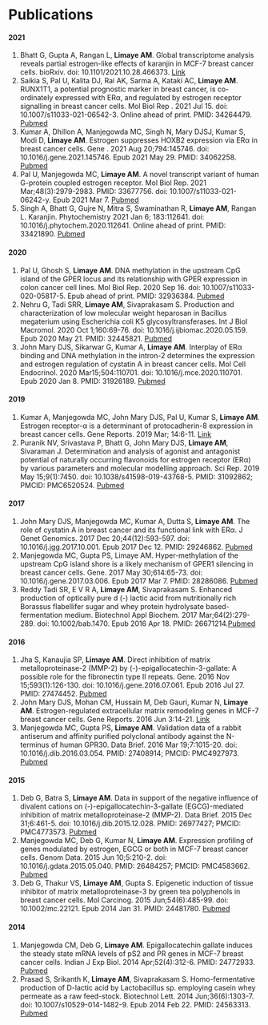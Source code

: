 # Publications

#### 2021
1. Bhatt G, Gupta A, Rangan L, **Limaye AM**. Global transcriptome analysis reveals partial estrogen-like effects of karanjin in MCF-7 breast cancer cells. bioRxiv. doi: 10.1101/2021.10.28.466373. [Link](https://www.biorxiv.org/content/10.1101/2021.10.28.466373v1)
2. Saikia S, Pal U, Kalita DJ, Rai AK, Sarma A, Kataki AC, **Limaye AM**. RUNX1T1, a potential prognostic marker in breast cancer, is co-ordinately expressed with ERα, and regulated by estrogen receptor signalling in breast cancer cells. Mol Biol Rep . 2021 Jul 15. doi: 10.1007/s11033-021-06542-3. Online ahead of print. PMID: 34264479. [Pubmed](https://pubmed.ncbi.nlm.nih.gov/34264479/)
3. Kumar A, Dhillon A, Manjegowda MC, Singh N, Mary DJSJ, Kumar S, Modi D, **Limaye AM**. Estrogen suppresses HOXB2 expression via ERα in breast cancer cells. Gene . 2021 Aug 20;794:145746. doi: 10.1016/j.gene.2021.145746. Epub 2021 May 29. PMID: 34062258. [Pubmed](https://pubmed.ncbi.nlm.nih.gov/34062258/)
4. Pal U, Manjegowda MC, **Limaye AM**. A novel transcript variant of human G-protein coupled estrogen receptor. Mol Biol Rep. 2021 Mar;48(3):2979-2983. PMID: 33677756. doi: 10.1007/s11033-021-06242-y. Epub 2021 Mar 7. [Pubmed](https://pubmed.ncbi.nlm.nih.gov/33677756/)
5. Singh A, Bhatt G, Gujre N, Mitra S, Swaminathan R, **Limaye AM**, Rangan L. Karanjin. Phytochemistry 2021 Jan 6; 183:112641. doi: 10.1016/j.phytochem.2020.112641. Online ahead of print. PMID: 33421890. [Pubmed](https://pubmed.ncbi.nlm.nih.gov/33421890/)

#### 2020
1. Pal U, Ghosh S, **Limaye AM**. DNA methylation in the upstream CpG island of the GPER locus and its relationship with GPER expression in colon cancer cell lines. Mol Biol Rep. 2020 Sep 16. doi: 10.1007/s11033-020-05817-5. Epub ahead of print. PMID: 32936384. [Pubmed](https://pubmed.ncbi.nlm.nih.gov/32936384/)
2. Nehru G, Tadi SRR, **Limaye AM**, Sivaprakasam S. Production and characterization of low molecular weight heparosan in Bacillus megaterium using Escherichia coli K5 glycosyltransferases. Int J Biol Macromol. 2020 Oct 1;160:69-76. doi: 10.1016/j.ijbiomac.2020.05.159. Epub 2020 May 21. PMID: 32445821. [Pubmed](https://pubmed.ncbi.nlm.nih.gov/32445821/)
3. John Mary DJS, Sikarwar G, Kumar A, **Limaye AM**. Interplay of ERα binding and DNA methylation in the intron-2 determines the expression and estrogen regulation of cystatin A in breast cancer cells. Mol Cell Endocrinol. 2020 Mar15;504:110701. doi: 10.1016/j.mce.2020.110701. Epub 2020 Jan 8. PMID: 31926189. [Pubmed](https://pubmed.ncbi.nlm.nih.gov/31926189/)

#### 2019
1. Kumar A, Manjegowda MC, John Mary DJS, Pal U, Kumar S, **Limaye AM**. Estrogen receptor-α is a determinant of protocadherin-8 expression in breast cancer cells. Gene Reports. 2019 Mar; 14:6-11. [Link](https://www.sciencedirect.com/science/article/pii/S2452014418301353)
2. Puranik NV, Srivastava P, Bhatt G, John Mary DJS, **Limaye AM**, Sivaraman J. Determination and analysis of agonist and antagonist potential of naturally occurring flavonoids for estrogen receptor (ERα) by various parameters and molecular modelling approach. Sci Rep. 2019 May 15;9(1):7450. doi: 10.1038/s41598-019-43768-5. PMID: 31092862; PMCID: PMC6520524. [Pubmed](https://pubmed.ncbi.nlm.nih.gov/31092862/)

#### 2017
1. John Mary DJS, Manjegowda MC, Kumar A, Dutta S, **Limaye AM**. The role of cystatin A in breast cancer and its functional link with ERα. J Genet Genomics. 2017 Dec 20;44(12):593-597. doi: 10.1016/j.jgg.2017.10.001. Epub 2017 Dec 12. PMID: 29246862. [Pubmed](https://pubmed.ncbi.nlm.nih.gov/29246862/)
2. Manjegowda MC, Gupta PS, Limaye AM. Hyper-methylation of the upstream CpG island shore is a likely mechanism of GPER1 silencing in breast cancer cells. Gene. 2017 May 30;614:65-73. doi: 10.1016/j.gene.2017.03.006. Epub 2017 Mar 7. PMID: 28286086. [Pubmed](https://pubmed.ncbi.nlm.nih.gov/28286086/)
3.  Reddy Tadi SR, E V R A, **Limaye AM**, Sivaprakasam S. Enhanced production of optically pure d (-) lactic acid from nutritionally rich Borassus flabellifer sugar and whey protein hydrolysate based-fermentation medium. Biotechnol Appl Biochem. 2017 Mar;64(2):279-289. doi: 10.1002/bab.1470. Epub 2016 Apr 18. PMID: 26671214.[Pubmed](https://pubmed.ncbi.nlm.nih.gov/26671214/)

#### 2016
1. Jha S, Kanaujia SP, **Limaye AM**. Direct inhibition of matrix metalloproteinase-2 (MMP-2) by (-)-epigallocatechin-3-gallate: A possible role for the fibronectin type II repeats. Gene. 2016 Nov 15;593(1):126-130. doi: 10.1016/j.gene.2016.07.061. Epub 2016 Jul 27. PMID: 27474452. [Pubmed](https://pubmed.ncbi.nlm.nih.gov/27474452/)
1. John Mary DJS, Mohan CM, Hussain M, Deb Gauri, Kumar N, **Limaye AM**. Estrogen-regulated extracellular matrix remodeling genes in MCF-7 breast cancer cells. Gene Reports. 2016 Jun 3:14-21. [Link](https://www.sciencedirect.com/science/article/pii/S2452014416000054)
2. Manjegowda MC, Gupta PS, **Limaye AM**. Validation data of a rabbit antiserum and affinity purified polyclonal antibody against the N-terminus of human GPR30. Data Brief. 2016 Mar 19;7:1015-20. doi: 10.1016/j.dib.2016.03.054. PMID: 27408914; PMCID: PMC4927973. [Pubmed](https://pubmed.ncbi.nlm.nih.gov/27408914/)

#### 2015
1. Deb G, Batra S, **Limaye AM**. Data in support of the negative influence of divalent cations on (-)-epigallocatechin-3-gallate (EGCG)-mediated inhibition of matrix metalloproteinase-2 (MMP-2). Data Brief. 2015 Dec 31;6:461-5. doi: 10.1016/j.dib.2015.12.028. PMID: 26977427; PMCID: PMC4773573. [Pubmed](https://pubmed.ncbi.nlm.nih.gov/26977427/)
2. Manjegowda MC, Deb G, Kumar N, **Limaye AM**. Expression profiling of genes modulated by estrogen, EGCG or both in MCF-7 breast cancer cells. Genom Data. 2015 Jun 10;5:210-2. doi: 10.1016/j.gdata.2015.05.040. PMID: 26484257; PMCID: PMC4583662. [Pubmed](https://pubmed.ncbi.nlm.nih.gov/26484257/)
3. Deb G, Thakur VS, **Limaye AM**, Gupta S. Epigenetic induction of tissue inhibitor of matrix metalloproteinase-3 by green tea polyphenols in breast cancer cells. Mol Carcinog. 2015 Jun;54(6):485-99. doi: 10.1002/mc.22121. Epub 2014 Jan 31. PMID: 24481780. [Pubmed](https://pubmed.ncbi.nlm.nih.gov/24481780/)

#### 2014
1. Manjegowda CM, Deb G, **Limaye AM**. Epigallocatechin gallate induces the steady state mRNA levels of pS2 and PR genes in MCF-7 breast cancer cells. Indian J Exp Biol. 2014 Apr;52(4):312-6. PMID: 24772933. [Pubmed](https://pubmed.ncbi.nlm.nih.gov/24772933/)
2. Prasad S, Srikanth K, **Limaye AM**, Sivaprakasam S. Homo-fermentative production of D-lactic acid by Lactobacillus sp. employing casein whey permeate as a raw feed-stock. Biotechnol Lett. 2014 Jun;36(6):1303-7. doi: 10.1007/s10529-014-1482-9. Epub 2014 Feb 22. PMID: 24563313. [Pubmed](https://pubmed.ncbi.nlm.nih.gov/24563313/)

